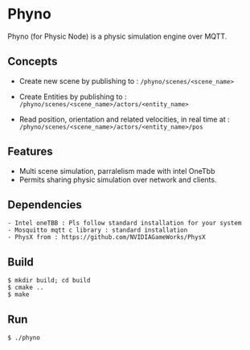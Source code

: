 # Phyno

Phyno (for Physic Node) is a physic simulation engine over MQTT.

## Concepts

- Create new scene by publishing to : ```/phyno/scenes/<scene_name>``` 
  

- Create Entities by publishing to : ```/phyno/scenes/<scene_name>/actors/<entity_name>```


- Read position, orientation and related velocities, in real time at : ```/phyno/scenes/<scene_name>/actors/<entity_name>/pos```

## Features

* Multi scene simulation, parralelism made with intel OneTbb
* Permits sharing physic simulation over network and clients.

## Dependencies

    - Intel oneTBB : Pls follow standard installation for your system
    - Mosquitto mqtt c library : standard installation
    - PhysX from : https://github.com/NVIDIAGameWorks/PhysX

## Build

    $ mkdir build; cd build
    $ cmake ..
    $ make

## Run

    $ ./phyno
